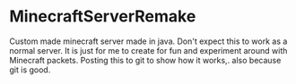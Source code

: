 # MinecraftServerRemake

Custom made minecraft server made in java. Don't expect this to work as a normal server. It is just for me to create for fun and experiment around with Minecraft packets. Posting this to git to show how it works,. also because git is good. 
